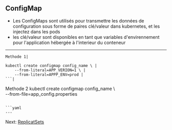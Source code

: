 ## ConfigMap
* Les ConfigMaps sont utilisés pour transmettre les données de configuration sous forme de paires clé/valeur dans kubernetes, et les injectez dans les pods
* les clé/valeur sont disponibles en tant que variables d'envirennement pour l'application hébergée à l'interieur du conteneur
------------------------------------------------------
``` |
Methode 1|

kubectl create configmap config_name \ |
	--from-literal=APP_VERION=1 \ |
	--from-literal=APPP_ENV=prod |
```|

```						
Methode 2
kubectl create configmap config_name \		       
	--from-file=app_config.properties	
```						

```yaml
---

```
Next: [ReplicatSets](../objects/service.md)
